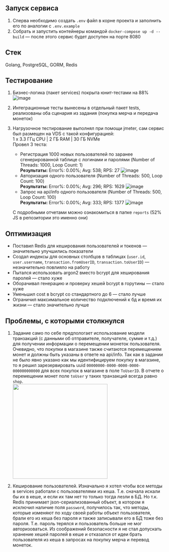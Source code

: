 ## Запуск сервиса
1. Сперва необходимо создать `.env` файл в корне проекта и заполнить его по аналогии с `.env.example`
2. Собрать и запустить контейнеры командой `docker-compose up -d --build` — после этого сервис будет доступен на порте 8080

## Стек
Golang, PostgreSQL, GORM, Redis

## Тестирование
1. Бизнес-логика (пакет services) покрыта юнит-тестами на 88% ![image](https://github.com/user-attachments/assets/b435788a-0447-486d-bba6-2824350ab2bb)
2. Интеграционные тесты вынесены в отдельный пакет tests, реализованы оба сценария из задания (покупка мерча и передача монеток)
3. Нагрузочное тестирование выполнял при помощи jmeter, сам сервис был размещен на VDS с такой конфигурацией:<br>1 x 3.3 ГГц CPU | 2 ГБ RAM | 30 ГБ NVMe<br>Провел 3 теста:
   - Регистрация 1000 новых пользователей по заранее сгенерированной таблице с логинами и паролями (Number of Threads: 1000, Loop Count: 1)<br>**Результаты:** Error%: 0.00%; Avg: 538; RPS: 27 ![image](https://github.com/user-attachments/assets/fb984d5d-19a8-4faa-aeec-fe83d35b5986)
   - Авторизация одного пользователя (Number of Threads: 500, Loop Count: 100)<br>**Результаты:** Error%: 0.00%; Avg: 296; RPS: 1629 ![image](https://github.com/user-attachments/assets/c53d4b72-51b6-4752-ae86-7a2a5c2127b2)
   - Запрос на api/info одного пользователя (Number of Threads: 500, Loop Count: 100)<br>**Результаты:** Error%: 0.00%; Avg: 333; RPS: 1377 ![image](https://github.com/user-attachments/assets/d187fee9-6d48-4eaa-8bea-dd5d79767ac7)
   
   С подробными отчетами можно ознакомиться в папке `reports` (52% JS в репозитории это именно они)

## Оптимизация
- Поставил Redis для кеширования пользователей и токенов — значительно улучшились показатели
- Создал индексы для основных столбцов в таблицах (`user.id`, `user.username`, `transaction.fromUserID`, `transaction.toUserID`) — незначительно повлияло на работу
- Пытался использовать argon2 вместо bcrypt для хеширования паролей — стало хуже
- Оборачивал генерацию и проверку хешей bcrypt в горутины — стало хуже
- Уменьшил cost в bcrypt со стандартного до 6 — стало лучше
- Ограничил максимальное количество подключений к бд и время их жизни — стало значительно лучше

## Проблемы, с которыми столкнулся
1. Задание само по себе предпологает использование модели транзакций (с данными об отправителе, получателе, сумме и т.д.) для получении информации о перемещении монеток пользователя. Очевидно, что покупки в
   магазине также считаются перемещением монет и должны быть указаны в ответе на api/info. Так как в задании не было явно указано как мы идентифицируем покупку в магазине, то я решил зарезервировать
   uuid `00000000-0000-0000-0000-000000000000` для всех покупок в магазине в поле `ToUserID`. В отчете о перемещении монет поле `toUser` у таких транзакций всегда равно `shop`.<br><img src="https://github.com/user-attachments/assets/3c7f0af6-ff17-4422-a72a-a4af73db9c7b" width="300">
   
2. Кеширование пользователей. Изначально я хотел чтобы все методы в services работали с пользователями из кеша. Т.е. сначала искали бы их в кеше, и если их там нет то только тогда лезли в БД. Но т.к. Redis принимает
   json-сериализованный объект, в котором я исключил наличие поля `password`, получилось так, что методы, которые изменяют по ходу своей работы объект пользователя, брали его из кеша без пароля и также записывали его 
   в БД тоже без пароля. Т.е. пароль терялся и пользователь больше не мог авторизоваться. Из соображений безопасности я не стал допускать хранение хешей паролей в кеше и отказался от идеи брать пользователя из кеша в запросах
    на покупку мерча и перевод монеток.
